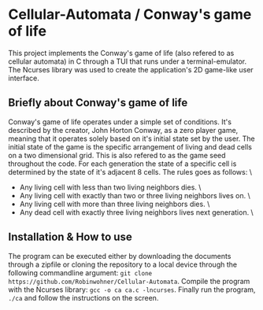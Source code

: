 # Cellular-Automata / Conway's game of life
This project implements the Conway's game of life (also refered to as cellular automata) in C through a TUI that runs under a terminal-emulator. The Ncurses library was used to create the application's 2D game-like user interface.

## Briefly about Conway's game of life
Conway's game of life operates under a simple set of conditions. It's described by the creator, John Horton Conway, as a zero player game, meaning that it operates solely based on it's initial state set by the user. The initial state of the game is the specific arrangement of living and dead cells on a two dimensional grid. This is also refered to as the game seed throughout the code. For each generation the state of a specific cell is determined by the state of it's adjacent 8 cells. The rules goes as follows: \
- Any living cell with less than two living neighbors dies. \
- Any living cell with exactly than two or three living neighbors lives on. \
- Any living cell with more than three living neighbors dies. \
- Any dead cell with exactly three living neighbors lives next generation. \

## Installation & How to use
The program can be executed either by downloading the documents through a zipfile or cloning the repository to a local device through the following commandline argument: `git clone https://github.com/Robinwohner/Cellular-Automata`. Compile the program with the Ncurses library: `gcc -o ca ca.c -lncurses`. Finally run the program, `./ca` and follow the instructions on the screen. 
